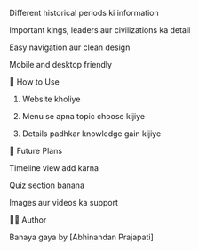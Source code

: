 Different historical periods ki information

Important kings, leaders aur civilizations ka detail

Easy navigation aur clean design

Mobile and desktop friendly


🚀 How to Use

1. Website kholiye


2. Menu se apna topic choose kijiye


3. Details padhkar knowledge gain kijiye


📌 Future Plans

Timeline view add karna

Quiz section banana

Images aur videos ka support


👨‍💻 Author

Banaya gaya by [Abhinandan Prajapati]
